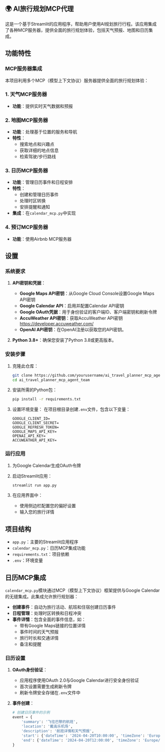 ## 🌍 AI旅行规划MCP代理

这是一个基于Streamlit的应用程序，帮助用户使用AI规划旅行行程。该应用集成了各种MCP服务器，提供全面的旅行规划体验，包括天气预报、地图和日历集成。

## 功能特性

### MCP服务器集成

本项目利用多个MCP（模型上下文协议）服务器提供全面的旅行规划体验：

### 1. 天气MCP服务器
- **功能**：提供实时天气数据和预报

### 2. 地图MCP服务器
- **功能**：处理基于位置的服务和导航
- **特性**：
  - 搜索地点和兴趣点
  - 获取详细的地点信息
  - 检索驾驶/步行路线

### 3. 日历MCP服务器
- **功能**：管理日历事件和日程安排
- **特性**：
  - 创建和管理日历事件
  - 处理时区转换
  - 安排提醒和通知
- **集成**：在`calendar_mcp.py`中实现

### 4. 预订MCP服务器
- **功能**：使用Airbnb MCP服务器


## 设置

### 系统要求 

1. **API密钥和凭据**：
    - **Google Maps API密钥**：从Google Cloud Console设置Google Maps API密钥
    - **Google Calendar API**：启用并配置Calendar API密钥
    - **Google OAuth凭据**：用于身份验证的客户端ID、客户端密钥和刷新令牌
    - **AccuWeather API密钥**：获取AccuWeather API密钥 https://developer.accuweather.com/
    - **OpenAI API密钥**：在OpenAI注册以获取您的API密钥。

2. **Python 3.8+**：确保您安装了Python 3.8或更高版本。

### 安装步骤

1. 克隆此仓库：
   ```bash
   git clone https://github.com/yourusername/ai_travel_planner_mcp_agent_team
   cd ai_travel_planner_mcp_agent_team
   ```

2. 安装所需的Python包：
   ```bash
   pip install -r requirements.txt
   ```

3. 设置环境变量：
   在项目根目录创建`.env`文件，包含以下变量：
   ```
   GOOGLE_CLIENT_ID=
   GOOGLE_CLIENT_SECRET=
   GOOGLE_REFRESH_TOKEN=
   GOOGLE_MAPS_API_KEY=
   OPENAI_API_KEY=
   ACCUWEATHER_API_KEY=
   ```

### 运行应用

1. 为Google Calendar生成OAuth令牌

2. 启动Streamlit应用：
   ```bash
   streamlit run app.py
   ```

3. 在应用界面中：
   - 使用侧边栏配置您的偏好设置
   - 输入您的旅行详情

## 项目结构

- `app.py`：主要的Streamlit应用程序
- `calendar_mcp.py`：日历MCP集成功能
- `requirements.txt`：项目依赖
- `.env`：环境变量

## 日历MCP集成

`calendar_mcp.py`模块通过MCP（模型上下文协议）框架提供与Google Calendar的无缝集成。此集成允许旅行规划器：

- **创建事件**：自动为旅行活动、航班和住宿创建日历事件
- **日程管理**：处理时区转换和日程冲突
- **事件详情**：包含全面的事件信息，如：
  - 带有Google Maps链接的位置详情
  - 事件时间的天气预报
  - 旅行时长和交通详情
  - 备注和提醒

### 日历设置

1. **OAuth身份验证**：
   - 应用程序使用OAuth 2.0与Google Calendar进行安全身份验证
   - 首次设置需要生成刷新令牌
   - 刷新令牌安全存储在`.env`文件中

2. **事件创建**：
   ```python
   # 创建日历事件的示例
   event = {
       'summary': '飞往巴黎的航班',
       'location': '戴高乐机场',
       'description': '航班详情和天气预报',
       'start': {'dateTime': '2024-04-20T10:00:00', 'timeZone': 'Europe/Paris'},
       'end': {'dateTime': '2024-04-20T12:00:00', 'timeZone': 'Europe/Paris'}
   }
   ```
